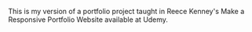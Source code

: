 This is my version of a portfolio project taught in Reece Kenney's Make a Responsive Portfolio Website available at Udemy.
